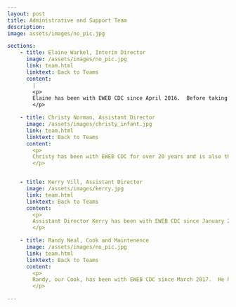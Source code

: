 ```yaml
---
layout: post
title: Administrative and Support Team
description: 
image: assets/images/no_pic.jpg

sections:
    - title: Elaine Warkel, Interim Director 
      image: /assets/images/no_pic.jpg
      link: team.html
      linktext: Back to Teams
      content:
        |
        <p>
        Elaine has been with EWEB CDC since April 2016.  Before taking on the Director position in September 2017, she worked as a Lead Teacher in our Preschool class for a year and as an Assistant Director since April 2017.  She has 20+ years experience working with preschool children, and has her Associates of Arts Degree in Early Childhood Education from Lane Community College.  She is bilingual and teaches Spanish language classes here, too.  She is the mother of three grown children (2 girls, 1 boy) and loves to ﻿spend time with her family.  She is a foodie who loves trying out new restaurants; she also loves thrift shopping.  Halloween is her favorite holiday. 
        </p>

    - title: Christy Norman, Assistant Director 
      image: /assets/images/christy_infant.jpg
      link: team.html
      linktext: Back to Teams
      content:
        <p>
        Christy has been with EWEB CDC for over 20 years and is also the Lead Teacher in the Infant Room.  She took on the dual role of Assistant Director in April of 2017 and juggles both responsibilites admirably. She has her Associates of Arts Degree in Early Childhood Education from Lane Community College.﻿ In her spare time, Christy enjoys reading, cooking, going to the coast, and spending time with her husband and three wonderful boys, Rylan, Kellen, and Braydan and their daughter Kayleen.﻿
        </p>


    - title: Kerry Vill, Assistant Director 
      image: /assets/images/kerry.jpg
      link: team.html
      linktext: Back to Teams
      content:
        <p>
        Assistant Director Kerry has been with EWEB CDC since January 2013.  She works as both an Assistant Director (since April 2017) and as a Substitute Teacher.  At her second job, she works with children with special and behavioral needs at Oregon Family Support Network, and has 15+ years experience working with kids in general.  In addition to working with children, she worked in film & television production for 11 years in Los Angeles.  She is a couple of credits shy of her Bachelor's Degree in Human Development and Family Studies from the University of Nevada, Reno (UNR). ﻿She has a teenage son, numerous pets and a huge garden.  She is an urban homesteader, food preserver and blogger who loves to read and cook.
        </p>

    - title: Randy Neal, Cook and Maintenence
      image: /assets/images/no_pic.jpg
      link: team.html
      linktext: Back to Teams
      content:
        <p>
        Randy, our Cook, has been with EWEB CDC since March 2017.  He has 2 years experience cooking in a preschool setting.  He is also our maintenance and repair go-to guy.  He enjoys science fiction, tinkering with all kinds of things and spending time with his family.
        </p>

---
```

